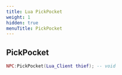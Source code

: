 ```yaml
---
title: Lua PickPocket
weight: 1
hidden: true
menuTitle: PickPocket
---
```

## PickPocket
```lua
NPC:PickPocket(Lua_Client thief); -- void
```